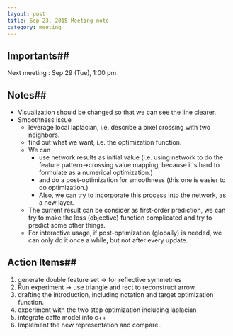 ```yaml
---
layout: post
title: Sep 23, 2015 Meeting note
category: meeting
---
```


## Importants##
Next meeting : Sep 29 (Tue), 1:00 pm  

## Notes##
- Visualization should be changed so that we can see the line clearer.
- Smoothness issue
	- leverage local laplacian, i.e. describe a pixel crossing with two neighbors.
	- find out what we want, i.e. the optimization function.
	- We can 
		- use network results as initial value (i.e. using network to do the feature pattern->crossing value mapping, because it's hard to formulate as a numerical optimization.)
		- and do a post-optimization for smoothness (this one is easier to do optimization.)  
		- Also, we can try to incorporate this process into the network, as a new layer.
	- The current result can be consider as first-order prediction, we can try to make the loss (objective) function complicated and try to predict some other things.
	- For interactive usage, if post-optimization (globally) is needed, we can only do it once a while, but not after every update.
 

## Action Items##
1. generate double feature set -> for reflective symmetries
2. Run experiment -> use triangle and rect to reconstruct arrow.
3. drafting the introduction, including notation and target optimization function.
4. experiment with the two step optimization including laplacian
5. integrate caffe model into c++
6. Implement the new representation and compare..






